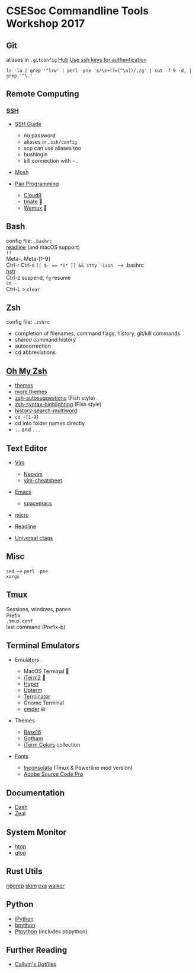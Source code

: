 # CSESoc Commandline Tools Workshop 2017

## Git
aliases in `.gitconfig`
[Hub](https://hub.github.com)
[Use ssh keys for authentication](https://help.github.com/articles/generating-a-new-ssh-key-and-adding-it-to-the-ssh-agent/)

```shell
ls -la | grep '^lrw' | perl -pne 's/\s+(?=[^\n])/,/g' | cut -f 9 -d, | grep '^\.'
```


## Remote Computing

### [SSH](https://github.com/CallumHoward/cli-tools/blob/master/ssh_guide.md)
- [SSH Guide](https://github.com/CallumHoward/cli-tools/blob/master/ssh_guide.md)
  - no password
  - aliases in `.ssh/config`
  - scp can use aliases too
  - hushlogin
  - kill connection with `~.`

- [Mosh](https://mosh.mit.edu)

- [Pair Programming](http://www.pairprogramwith.me)
  - [Cloud9](http://c9.io)
  - [tmate](http://tmate.io) 🍺
  - [Wemux](https://github.com/zolrath/wemux) 🍺


## Bash
config file: `.bashrc`  
[readline](http://readline.kablamo.org/emacs.html) (and macOS support)  
`!!`  
Meta-. Meta-[1-9]  
Ctrl-r Ctrl-s  `[[ $- == *i* ]] && stty -ixon ` —> .bashrc  
[hstr](https://github.com/dvorka/hstr)  
Ctrl-z suspend, `fg` resume  
`cd -`  
Ctrl-L > `clear`  


## Zsh
config file: `.zshrc`
- completion of filenames, command flags, history, git/kill commands
- shared command history
- autocorrection
- cd abbreviations


## [Oh My Zsh](http://ohmyz.sh)
- [themes](https://github.com/robbyrussell/oh-my-zsh/wiki/themes)
- [more themes](https://github.com/robbyrussell/oh-my-zsh/wiki/External-themes)
- [zsh-autosuggestions](https://github.com/tarruda/zsh-autosuggestions) (Fish style)
- [zsh-syntax-highlighting](https://github.com/zsh-users/zsh-syntax-highlighting) (Fish style)
- [history-search-multiword](https://github.com/zdharma/history-search-multi-word)
- `cd -[1-9]`
- cd into folder names directly
- `..` and `...`



## Text Editor
- [Vim](https://youtu.be/5FDtnnTt_zg)
  - [Neovim](http://neovim.io)
  - [vim-cheatsheet](https://github.com/CallumHoward/cli-tools/blob/master/vimcheatsheet.pdf)

- [Emacs](https://cl.ly/azzO/download/talk-summary.pdf)
  - [spacemacs](https://github.com/syl20bnr/spacemacs/)

- [micro](https://micro-editor.github.io)

- [Readline](http://readline.kablamo.org/emacs.html)

- [Universal ctags](https://ctags.io)


## Misc
`sed` —> `perl -pne`  
`xargs`


## Tmux
Sessions, windows, panes  
Prefix  
`.tmux.conf`  
last command (Prefix-b)  


## Terminal Emulators
- Emulators
  - MacOS Terminal 
  - [iTerm2](http://iterm2.com) 
  - [Hyper](https://hyper.sh)
  - [Upterm](https://github.com/railsware/upterm)
  - [Terminator](https://launchpad.net/terminator)
  - Gnome Terminal
  - [cmder](http://gooseberrycreative.com/cmder/) ⊞

- Themes
  - [Base16](https://github.com/chriskempson/base16)
  - [Gotham](https://github.com/whatyouhide/gotham-contrib)
  - [iTerm Colors](https://github.com/bahlo/iterm-colors) collection

- [Fonts](http://wesbos.com/programming-fonts/)
  - [Inconsolata](https://github.com/Determinant/inconsolata_for_powerline_mod) (Tmux & Powerline mod version)
  - [Adobe Source Code Pro](http://adobe-fonts.github.io/source-code-pro/)


## Documentation
- [Dash](https://kapeli.com/dash)
- [Zeal](https://zealdocs.org)

## System Monitor
- [htop](https://github.com/CallumHoward/cli-tools/blob/master/dotfiles/callums.zshrc#L226)
- [gtop](https://github.com/aksakalli/gtop)


## Rust Utils
[ripgrep](https://github.com/BurntSushi/ripgrep)
[skim](https://github.com/lotabout/skim)
[exa](https://the.exa.website)
[walker](https://github.com/CallumHoward/walker)


## Python
- [iPython](http://ipython.org)
- [bpython](http://bpython-interpreter.org)
- [Ptpython](https://github.com/jonathanslenders/ptpython/) (includes ptipython)


## Further Reading
- [Callum's Dotfiles](https://github.com/CallumHoward/dotfiles)


